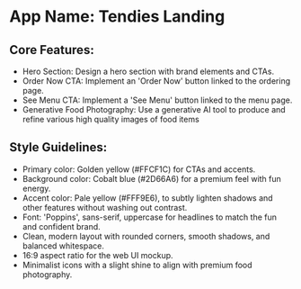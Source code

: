 # **App Name**: Tendies Landing

## Core Features:

- Hero Section: Design a hero section with brand elements and CTAs.
- Order Now CTA: Implement an 'Order Now' button linked to the ordering page.
- See Menu CTA: Implement a 'See Menu' button linked to the menu page.
- Generative Food Photography: Use a generative AI tool to produce and refine various high quality images of food items

## Style Guidelines:

- Primary color: Golden yellow (#FFCF1C) for CTAs and accents.
- Background color: Cobalt blue (#2D66A6) for a premium feel with fun energy.
- Accent color: Pale yellow (#FFF9E6), to subtly lighten shadows and other features without washing out contrast.
- Font: 'Poppins', sans-serif, uppercase for headlines to match the fun and confident brand.
- Clean, modern layout with rounded corners, smooth shadows, and balanced whitespace.
- 16:9 aspect ratio for the web UI mockup.
- Minimalist icons with a slight shine to align with premium food photography.